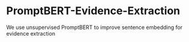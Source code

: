 # PromptBERT-Evidence-Extraction
We use unsupervised PromptBERT to improve sentence embedding for evidence extraction  
